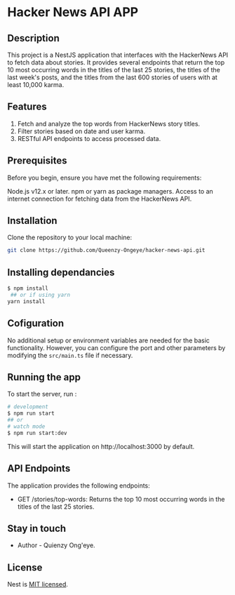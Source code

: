 # Hacker News API APP
## Description
This project is a NestJS application that interfaces with the HackerNews API to fetch data about stories. It provides several endpoints that return the top 10 most occurring words in the titles of the last 25 stories, the titles of the last week's posts, and the titles from the last 600 stories of users with at least 10,000 karma.

## Features
1. Fetch and analyze the top words from HackerNews story titles.
2. Filter stories based on date and user karma.
3. RESTful API endpoints to access processed data.

## Prerequisites
Before you begin, ensure you have met the following requirements:

Node.js v12.x or later.
npm or yarn as package managers.
Access to an internet connection for fetching data from the HackerNews API.

## Installation
Clone the repository to your local machine:
```bash
git clone https://github.com/Queenzy-Ongeye/hacker-news-api.git
```
## Installing dependancies
```bash
$ npm install
 ## or if using yarn
yarn install
```
## Cofiguration
No additional setup or environment variables are needed for the basic functionality. However, you can configure the port and other parameters by modifying the `src/main.ts` file if necessary.

## Running the app
To start the server, run : 
```bash
# development
$ npm run start
## or
# watch mode
$ npm run start:dev
```
This will start the application on http://localhost:3000 by default.

## API Endpoints
The application provides the following endpoints:

- GET /stories/top-words: Returns the top 10 most occurring words in the titles of the last 25 stories.

## Stay in touch
- Author - Quienzy Ong'eye.

## License
Nest is [MIT licensed](LICENSE).
